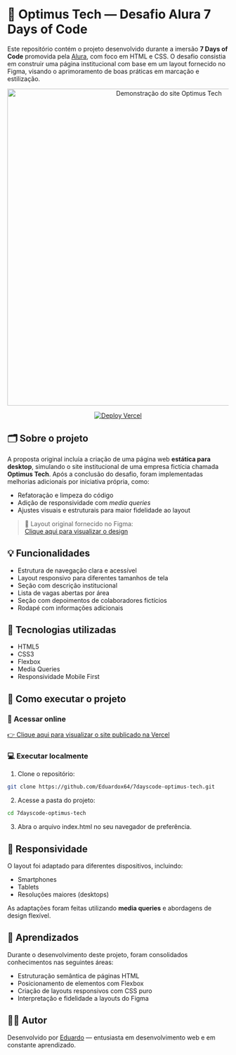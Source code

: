 # 🧠 Optimus Tech — Desafio Alura 7 Days of Code

Este repositório contém o projeto desenvolvido durante a imersão **7 Days of Code** promovida pela [Alura](https://www.alura.com.br/), com foco em HTML e CSS. O desafio consistia em construir uma página institucional com base em um layout fornecido no Figma, visando o aprimoramento de boas práticas em marcação e estilização.

<p align="center">
  <img src="https://raw.githubusercontent.com/Eduardox64/7dayscode-optimus-tech/main/assets/preview.gif" alt="Demonstração do site Optimus Tech" width="720">
</p>

<p align="center">
  <a href="https://7dayscode-optimus-tech.vercel.app/">
    <img src="https://img.shields.io/badge/Deploy-Vercel-000?style=for-the-badge&logo=vercel&logoColor=white" alt="Deploy Vercel">
  </a>
</p>

## 🗂 Sobre o projeto

A proposta original incluía a criação de uma página web **estática para desktop**, simulando o site institucional de uma empresa fictícia chamada **Optimus Tech**. Após a conclusão do desafio, foram implementadas melhorias adicionais por iniciativa própria, como:

- Refatoração e limpeza do código
- Adição de responsividade com *media queries*
- Ajustes visuais e estruturais para maior fidelidade ao layout

> 📎 Layout original fornecido no Figma:  
> [Clique aqui para visualizar o design](https://www.figma.com/design/mm3MLozvUDGhDRTxSLlGL5/7daysOfCode-HTML-CSS?node-id=0-1&p=f&t=8H6SXAZC3i2JoUQV-0)

## 💡 Funcionalidades

- Estrutura de navegação clara e acessível
- Layout responsivo para diferentes tamanhos de tela
- Seção com descrição institucional
- Lista de vagas abertas por área
- Seção com depoimentos de colaboradores fictícios
- Rodapé com informações adicionais

## 🧰 Tecnologias utilizadas

- HTML5
- CSS3
- Flexbox
- Media Queries
- Responsividade Mobile First

## 🚀 Como executar o projeto

### 🔗 Acessar online

[👉 Clique aqui para visualizar o site publicado na Vercel](https://7dayscode-optimus-tech.vercel.app/)

### 💻 Executar localmente

1. Clone o repositório:
   
```bash
git clone https://github.com/Eduardox64/7dayscode-optimus-tech.git
```

2. Acesse a pasta do projeto:

```bash
cd 7dayscode-optimus-tech
```

3. Abra o arquivo index.html no seu navegador de preferência.

## 📱 Responsividade

O layout foi adaptado para diferentes dispositivos, incluindo:

- Smartphones
- Tablets
- Resoluções maiores (desktops)

As adaptações foram feitas utilizando **media queries** e abordagens de design flexível.

## 📘 Aprendizados

Durante o desenvolvimento deste projeto, foram consolidados conhecimentos nas seguintes áreas:

- Estruturação semântica de páginas HTML
- Posicionamento de elementos com Flexbox
- Criação de layouts responsivos com CSS puro
- Interpretação e fidelidade a layouts do Figma

## 👨‍💻 Autor

Desenvolvido por [Eduardo](https://github.com/Eduardox64) — entusiasta em desenvolvimento web e em constante aprendizado.
